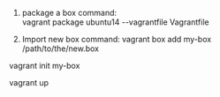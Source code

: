 1. package a box
command:    
  vagrant package ubuntu14 --vagrantfile Vagrantfile


2. Import new box 
command:
  vagrant box add my-box /path/to/the/new.box
  
  vagrant init my-box
  
  vagrant up
